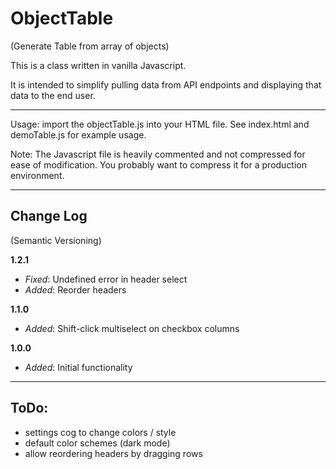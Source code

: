 # ObjectTable
(Generate Table from array of objects)

This is a class written in vanilla Javascript.

It is intended to simplify pulling data from API endpoints and displaying that data to the end user.

---
Usage: import the objectTable.js into your HTML file. See index.html and demoTable.js for example usage.

Note: The Javascript file is heavily commented and not compressed for ease of modification. You probably want to compress it for a production environment.

---
## Change Log
(Semantic Versioning)

**1.2.1**
* *Fixed*: Undefined error in header select
* *Added*: Reorder headers

**1.1.0**
* *Added*: Shift-click multiselect on checkbox columns

**1.0.0**
* *Added*: Initial functionality

---
## ToDo:
* settings cog to change colors / style
* default color schemes (dark mode)
* allow reordering headers by dragging rows
